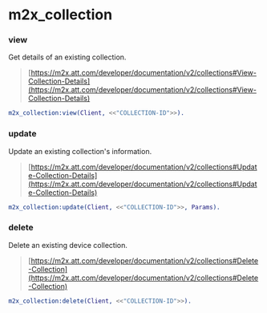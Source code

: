 # m2x_collection

### view
Get details of an existing collection.
> [https://m2x.att.com/developer/documentation/v2/collections#View-Collection-Details](https://m2x.att.com/developer/documentation/v2/collections#View-Collection-Details)

```erlang
m2x_collection:view(Client, <<"COLLECTION-ID">>).
```

### update
Update an existing collection's information.
> [https://m2x.att.com/developer/documentation/v2/collections#Update-Collection-Details](https://m2x.att.com/developer/documentation/v2/collections#Update-Collection-Details)

```erlang
m2x_collection:update(Client, <<"COLLECTION-ID">>, Params).
```

### delete
Delete an existing device collection.
> [https://m2x.att.com/developer/documentation/v2/collections#Delete-Collection](https://m2x.att.com/developer/documentation/v2/collections#Delete-Collection)

```erlang
m2x_collection:delete(Client, <<"COLLECTION-ID">>).
```
